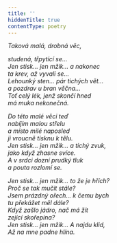 ```yaml
---
title: ''
hiddenTitle: true
contentType: poetry
---
```


<section>

_Taková malá, drobná věc,_

_studená, třpytící se…  
Jen stisk… jen mžik… a nakonec  
ta krev, až vyvalí se…  
Lehounký sten… pár tichých vět…  
a pozdrav u bran věčna…  
Toť celý lék, jenž skončí hned  
má muka nekonečná._

</section>

<section>

_Do této malé věci teď  
nabíjím malou střelu  
a místo milé naposled  
ji vroucně tisknu k tělu.  
Jen stisk… jen mžik… a tichý zvuk,  
jako když zhasne svíce.  
A v srdci dozní prudký tluk  
a pouta rozlomí se._

</section>

<section>

_Jen stisk… jen mžik… to že je hřích?  
Proč se tak mučit stále?  
Jsem prázdný ořech… k čemu bych  
tu překážet měl dále?  
Když zašlo jádro, nač má žít  
zející skořepina?  
Jen stisk… jen mžik… A najdu klid,  
Až na mne padne hlína._

</section>
